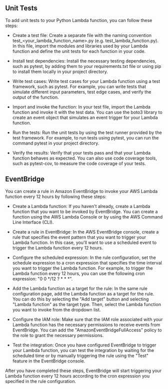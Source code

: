 ## Unit Tests

To add unit tests to your Python Lambda function, you can follow these steps:

- Create a test file: Create a separate file with the naming convention test_<your_lambda_function_name>.py (e.g. test_lambda_function.py). In this file, import the modules and libraries used by your Lambda function and define the unit tests for each function in your code.

- Install test dependencies: Install the necessary testing dependencies, such as pytest, by adding them to your requirements.txt file or using pip to install them locally in your project directory.

- Write test cases: Write test cases for your Lambda function using a test framework, such as pytest. For example, you can write tests that simulate different input parameters, test edge cases, and verify the output of the function.

- Import and invoke the function: In your test file, import the Lambda function and invoke it with the test data. You can use the boto3 library to create an event object that simulates an event trigger for your Lambda function.

- Run the tests: Run the unit tests by using the test runner provided by the test framework. For example, to run tests using pytest, you can run the command pytest in your project directory.

- Verify the results: Verify that your tests pass and that your Lambda function behaves as expected. You can also use code coverage tools, such as pytest-cov, to measure the code coverage of your tests.


## EventBridge

You can create a rule in Amazon EventBridge to invoke your AWS Lambda function every 12 hours by following these steps:

- Create a Lambda function: If you haven't already, create a Lambda function that you want to be invoked by EventBridge. You can create a function using the AWS Lambda Console or by using the AWS Command Line Interface (CLI).

- Create a rule in EventBridge: In the AWS EventBridge console, create a rule that specifies the event pattern that you want to trigger your Lambda function. In this case, you'll want to use a scheduled event to trigger the Lambda function every 12 hours.

- Configure the scheduled expression: In the rule configuration, set the schedule expression to a cron expression that specifies the time interval you want to trigger the Lambda function. For example, to trigger the Lambda function every 12 hours, you can use the following cron expression: "0 0 */12 ? * * *".

- Add the Lambda function as a target for the rule: In the same rule configuration page, add the Lambda function as a target for the rule. You can do this by selecting the "Add target" button and selecting "Lambda function" as the target type. Then, select the Lambda function you want to invoke from the dropdown list.

- Configure the IAM role: Make sure that the IAM role associated with your Lambda function has the necessary permissions to receive events from EventBridge. You can add the "AmazonEventBridgeFullAccess" policy to the role to grant the necessary permissions.

- Test the integration: Once you have configured EventBridge to trigger your Lambda function, you can test the integration by waiting for the scheduled time or by manually triggering the rule using the "Test" feature in the EventBridge console.

After you have completed these steps, EventBridge will start triggering your Lambda function every 12 hours according to the cron expression you specified in the rule configuration.